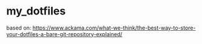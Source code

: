 # my_dotfiles

based on: https://www.ackama.com/what-we-think/the-best-way-to-store-your-dotfiles-a-bare-git-repository-explained/
